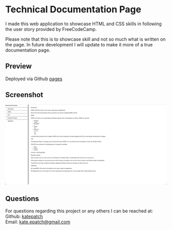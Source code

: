 # Technical Documentation Page

 I made this web application to showcase HTML and CSS skills in following the user story provided by FreeCodeCamp.  

 Please note that this is to showcase skill and not so much what is written on the page.  In future development I will update to make it more of a true documentation page.  

## Preview

Deployed via Github [pages](https://katepatch.github.io/Technical-Documentation-Page/)

## Screenshot

![screenshot](./assets/documentation%20page.png)

## Questions

 For questions regarding this project or any others I can be reached at:</br>
 Github: [katepatch](https://github.com/katepatch)</br>
 Email: kate.epatch@gmail.com
